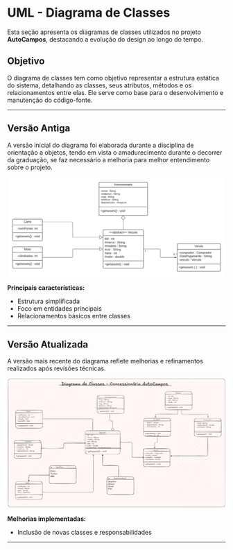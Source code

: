 # UML - Diagrama de Classes

Esta seção apresenta os diagramas de classes utilizados no projeto **AutoCampos**, destacando a evolução do design ao longo do tempo.

## Objetivo

O diagrama de classes tem como objetivo representar a estrutura estática do sistema, detalhando as classes, seus atributos, métodos e os relacionamentos entre elas. Ele serve como base para o desenvolvimento e manutenção do código-fonte.

---

## Versão Antiga

A versão inicial do diagrama foi elaborada durante a disciplina de orientação a objetos, tendo em vista o amadurecimento durante o decorrer da graduação, se faz necessário a melhoria para melhor entendimento sobre o projeto.

![Diagrama de Classes](uml_antiga.png)

**Principais características:**

- Estrutura simplificada
- Foco em entidades principais
- Relacionamentos básicos entre classes

---

## Versão Atualizada

A versão mais recente do diagrama reflete melhorias e refinamentos realizados após revisões técnicas.

![Diagrama de Classes Novo](uml_nova.png)

**Melhorias implementadas:**

- Inclusão de novas classes e responsabilidades

---
